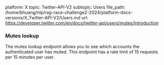 platform: X
topic: Twitter-API-V2
subtopic: Users
file_path: /home/bhuang/nlp/rag-race-challenge2-2024/platform-docs-versions/X_Twitter-API-V2/Users.md
url: https://developer.twitter.com/en/docs/twitter-api/users/mutes/introduction

### Mutes lookup

The mutes lookup endpoint allows you to see which accounts the authenticated user has muted. This endpoint has a rate limit of 15 requests per 15 minutes per user.